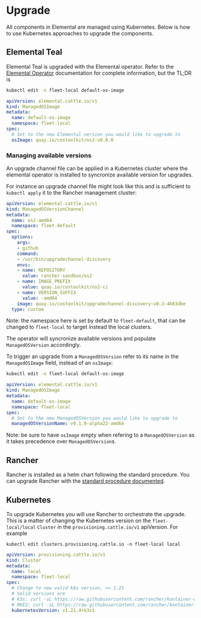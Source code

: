 # Upgrade

All components in Elemental are managed using Kubernetes. Below is how
to use Kubernetes approaches to upgrade the components.

## Elemental Teal

Elemental Teal is upgraded with the Elemental operator. Refer to the
[Elemental Operator](https://github.com/rancher/elemental-operator/blob/main/README.md) documentation for complete information, but the
TL;DR is

```bash
kubectl edit -n fleet-local default-os-image
```
```yaml
apiVersion: elemental.cattle.io/v1
kind: ManagedOSImage
metadata:
  name: default-os-image
  namespace: fleet-local
spec:
  # Set to the new Elemental version you would like to upgrade to
  osImage: quay.io/costoolkit/os2:v0.0.0
```

### Managing available versions

An upgrade channel file can be applied in a Kubernetes cluster where the elemental operator is installed to syncronize available version for upgrades.


For instance an upgrade channel file might look like this and is sufficient to `kubectl apply` it to the Rancher management cluster:

```yaml
apiVersion: elemental.cattle.io/v1
kind: ManagedOSVersionChannel
metadata:
  name: os2-amd64
  namespace: fleet-default
spec:
  options:
    args:
    - github
    command:
    - /usr/bin/upgradechannel-discovery
    envs:
    - name: REPOSITORY
      value: rancher-sandbox/os2
    - name: IMAGE_PREFIX
      value: quay.io/costoolkit/os2-ci
    - name: VERSION_SUFFIX
      value: -amd64
    image: quay.io/costoolkit/upgradechannel-discovery:v0.3-4b83dbe
  type: custom
```

Note: the namespace here is set by default to `fleet-default`, that can be changed to `fleet-local` to target instead the local clusters.

The operator will syncronize available versions and populate `ManagedOSVersion` accordingly. 

To trigger an upgrade from a `ManagedOSVersion` refer to its name in the `ManagedOSImage` field, instead of an `osImage`: 

```bash
kubectl edit -n fleet-local default-os-image
```

```yaml
apiVersion: elemental.cattle.io/v1
kind: ManagedOSImage
metadata:
  name: default-os-image
  namespace: fleet-local
spec:
  # Set to the new ManagedOSVersion you would like to upgrade to
  managedOSVersionName: v0.1.0-alpha22-amd64
```

Note: be sure to have `osImage` empty when refering to a `ManagedOSVersion` as it takes precedence over `ManagedOSVersion`s.

## Rancher
Rancher is installed as a helm chart following the standard procedure. You can upgrade
Rancher with the [standard procedure documented](https://rancher.com/docs/rancher/v2.6/en/installation/install-rancher-on-k8s/upgrades/).

## Kubernetes
To upgrade Kubernetes you will use Rancher to orchestrate the upgrade. This is a matter of changing
the Kubernetes version on the `fleet-local/local` `Cluster` in the `provisioning.cattle.io/v1`
apiVersion.  For example

```shell
kubectl edit clusters.provisioning.cattle.io -n fleet-local local
```
```yaml
apiVersion: provisioning.cattle.io/v1
kind: Cluster
metadata:
  name: local
  namespace: fleet-local
spec:
  # Change to new valid k8s version, >= 1.21
  # Valid versions are
  # k3s: curl -sL https://raw.githubusercontent.com/rancher/kontainer-driver-metadata/release-v2.6/data/data.json | jq -r '.k3s.releases[].version'
  # RKE2: curl -sL https://raw.githubusercontent.com/rancher/kontainer-driver-metadata/release-v2.6/data/data.json | jq -r '.rke2.releases[].version'
  kubernetesVersion: v1.21.4+k3s1
```

